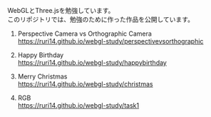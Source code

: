 WebGLとThree.jsを勉強しています。   
このリポジトリでは、勉強のために作った作品を公開しています。  

1. Perspective Camera vs Orthographic Camera  
https://ruri14.github.io/webgl-study/perspectivevsorthographic  

2. Happy Birthday  
https://ruri14.github.io/webgl-study/happybirthday  

3. Merry Christmas  
https://ruri14.github.io/webgl-study/christmas  

4. RGB  
https://ruri14.github.io/webgl-study/task1  
